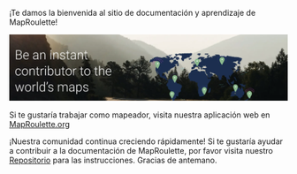 ---
---

¡Te damos la bienvenida al sitio de documentación y aprendizaje de MapRoulette!

![](/media/welcome-index.png)

Si te gustaría trabajar como mapeador, visita nuestra aplicación web en [MapRoulette.org](https://maproulette.org/)

¡Nuestra comunidad continua creciendo rápidamente!  Si te gustaría ayudar a contribuir a la documentación de MapRoulette, por favor visita nuestro [Repositorio](https://github.com/maproulette/docs) para las instrucciones.  Gracias de antemano.

